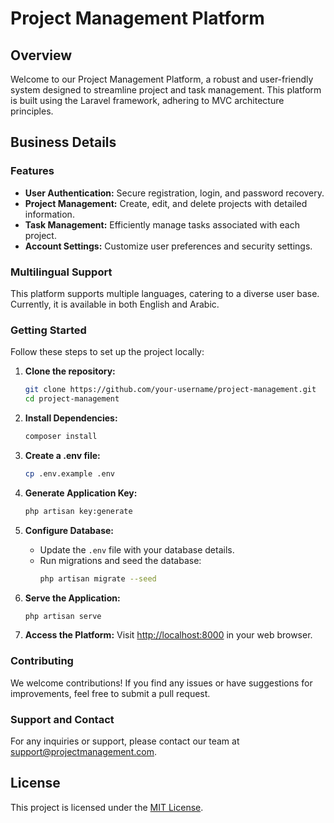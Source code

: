# Project Management Platform

## Overview

Welcome to our Project Management Platform, a robust and user-friendly system designed to streamline project and task management. This platform is built using the Laravel framework, adhering to MVC architecture principles.

## Business Details

### Features

- **User Authentication:** Secure registration, login, and password recovery.
- **Project Management:** Create, edit, and delete projects with detailed information.
- **Task Management:** Efficiently manage tasks associated with each project.
- **Account Settings:** Customize user preferences and security settings.

### Multilingual Support

This platform supports multiple languages, catering to a diverse user base. Currently, it is available in both English and Arabic.

### Getting Started

Follow these steps to set up the project locally:

1. **Clone the repository:**
    ```bash
    git clone https://github.com/your-username/project-management.git
    cd project-management
    ```

2. **Install Dependencies:**
    ```bash
    composer install
    ```

3. **Create a .env file:**
    ```bash
    cp .env.example .env
    ```

4. **Generate Application Key:**
    ```bash
    php artisan key:generate
    ```

5. **Configure Database:**
    - Update the `.env` file with your database details.
    - Run migrations and seed the database:
      ```bash
      php artisan migrate --seed
      ```

6. **Serve the Application:**
    ```bash
    php artisan serve
    ```

7. **Access the Platform:**
    Visit [http://localhost:8000](http://localhost:8000) in your web browser.

### Contributing

We welcome contributions! If you find any issues or have suggestions for improvements, feel free to submit a pull request.

### Support and Contact

For any inquiries or support, please contact our team at support@projectmanagement.com.

## License

This project is licensed under the [MIT License](LICENSE).
